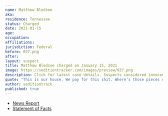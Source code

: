```yaml
---
name: Matthew Bledsoe
aka:
residence: Tennessee
status: Charged
date: 2021-01-15
age:
occupation:
affiliations:
jurisdiction: Federal
before: 037.png
after:
layout: suspect
title: Matthew Bledsoe charged on January 15, 2021
image: https://seditiontracker.com/images/preview/037.png
description: Click for latest case details. Suspects considered innocent until proven guilty.
quote: "This is our house. We pay for this shit. Where’s those pieces of shit at?"
author: seditiontrack
published: true
---
```


- [News Report](https://www.wkrn.com/news/local-news/2nd-tennessee-resident-arrested-for-alleged-involvement-in-capitol-riots/)
- [Statement of Facts](https://www.justice.gov/opa/page/file/1355126/download)

